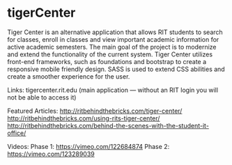 # tigerCenter

Tiger Center is an alternative application that allows RIT students to search for classes, enroll in classes and view important academic information for active academic semesters. The main goal of the project is to modernize and extend the functionality of the current system. Tiger Center utilizes front-end frameworks, such as foundations and bootstrap to create a responsive mobile friendly design. SASS is used to extend CSS abilities and create a smoother experience for the user.

Links:
tigercenter.rit.edu (main application — without an RIT login you will not be able to access it)

Featured Articles:
http://ritbehindthebricks.com/tiger-center/ 
http://ritbehindthebricks.com/using-rits-tiger-center/ 
http://ritbehindthebricks.com/behind-the-scenes-with-the-student-it-office/

Videos:
Phase 1: https://vimeo.com/122684874
Phase 2: https://vimeo.com/123289039
